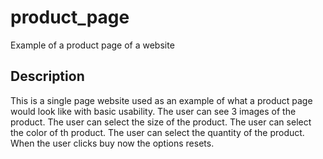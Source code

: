 # product_page
Example of a product page of a website

## Description
This is a single page website used as an example of what a product page would look like with basic usability.
The user can see 3 images of the product.
The user can select the size of the product.
The user can select the color of th product.
The user can select the quantity of the product.
When the user clicks buy now the options resets.
